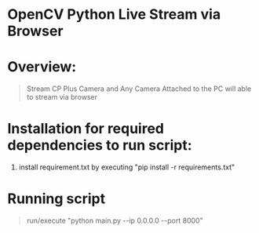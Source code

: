 # OpenCV Python Live Stream via Browser
# Overview: 

> Stream CP Plus Camera and Any Camera Attached to the PC will able to stream via browser


# Installation for required dependencies to run script:
 1. install requirement.txt by executing "pip install -r requirements.txt"


# Running script

> run/execute "python main.py --ip 0.0.0.0 --port 8000"